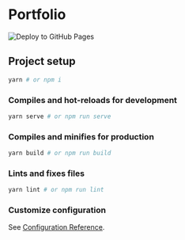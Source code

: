 # Portfolio
![Deploy to GitHub Pages](https://github.com/Renato66/Renato66.github.io/workflows/Deploy%20to%20GitHub%20Pages/badge.svg?branch=source)

## Project setup
```bash
yarn # or npm i
```

### Compiles and hot-reloads for development
```bash
yarn serve # or npm run serve
```

### Compiles and minifies for production
```bash
yarn build # or npm run build
```

### Lints and fixes files
```bash
yarn lint # or npm run lint
```

### Customize configuration
See [Configuration Reference](https://cli.vuejs.org/config/).
